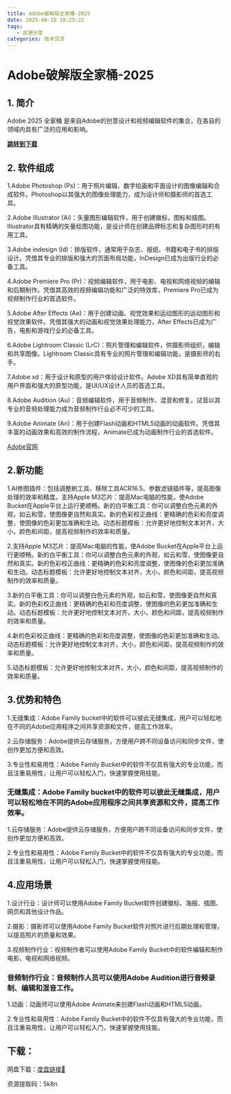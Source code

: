 ```yaml
---
title: Adobe破解版全家桶-2025
date: 2025-06-18 18:25:22
tags:
   - 资源分享
categories: 技术交流
---
```

# Adobe破解版全家桶-2025

## <span style="text-decoration: none;"><a id = "section1">1. 简介</a></span>
Adobe 2025 全家桶 是来自Adobe的创意设计和视频编辑软件的集合，在各自的领域内具有广泛的应用和影响。

**[跳转到下载](#download)**

## <a id = "section2">2. 软件组成</a>
1.Adobe Photoshop (Ps)：用于照片编辑、数字绘画和平面设计的图像编辑和合成软件。Photoshop以其强大的图像处理能力，成为设计师和摄影师的首选工具。 

2.Adobe Illustrator (Ai)：矢量图形编辑软件，用于创建徽标，图标和插图。Illustrator具有精确的矢量绘图功能，是设计师在创建品牌标志和复杂图形时的有用工具。 

3.Adobe indesign (Id)：排版软件，通常用于杂志、报纸、书籍和电子书的排版设计。凭借其专业的排版和强大的页面布局功能，InDesign已成为出版行业的必备工具。 

4.Adobe Premiere Pro (Pr)：视频编辑软件，用于电影、电视和网络视频的编辑和后期制作。凭借其高效的视频编辑功能和广泛的特效库，Premiere Pro已成为视频制作行业的首选软件。 

5.Adobe After Effects (Ae)：用于创建动画、视觉效果和运动图形的运动图形和视觉效果软件。凭借其强大的动画和视觉效果处理能力，After Effects已成为广告，电影和游戏行业的必备工具。 

6.Adobe Lightroom Classic (LrC)：照片管理和编辑软件，供摄影师组织，编辑和共享图像。Lightroom Classic具有专业的照片管理和编辑功能，是摄影师的右手。 

7.Adobe xd：用于设计和原型的用户体验设计软件。Adobe XD具有简单直观的用户界面和强大的原型功能，是UI/UX设计人员的首选工具。 

8.Adobe Audition (Au)：音频编辑软件，用于音频制作、混音和修复。试音以其专业的音频处理能力成为音频制作行业必不可少的工具。

9.Adobe Animate (An)：用于创建Flash动画和HTML5动画的动画软件。凭借其丰富的动画效果和高效的制作流程，Animate已成为动画制作行业的首选软件。

[Adobe官网](https://www.adobe.com/)

## <a id = "section2">2.新功能</a>

1.AI修图插件：包括调整刷工具、移除工具ACR16.5、参数滤镜插件等，提高图像处理的效率和精度。支持Apple M3芯片：提高Mac电脑的性能，使Adobe Bucket在Apple平台上运行更顺畅。新的白平衡工具：你可以调整白色元素的外观，如云和雪，使图像更自然和真实。新的色彩校正曲线：更精确的色彩和亮度调整，使图像的色彩更加准确和生动。动态标题模板：允许更好地控制文本对齐，大小，颜色和间距，提高视频制作的效率和质量。

2.支持Apple M3芯片：提高Mac电脑的性能，使Adobe Bucket在Apple平台上运行更顺畅。新的白平衡工具：你可以调整白色元素的外观，如云和雪，使图像更自然和真实。新的色彩校正曲线：更精确的色彩和亮度调整，使图像的色彩更加准确和生动。动态标题模板：允许更好地控制文本对齐，大小，颜色和间距，提高视频制作的效率和质量。

3.新的白平衡工具：你可以调整白色元素的外观，如云和雪，使图像更自然和真实。新的色彩校正曲线：更精确的色彩和亮度调整，使图像的色彩更加准确和生动。动态标题模板：允许更好地控制文本对齐，大小，颜色和间距，提高视频制作的效率和质量。

4.新的色彩校正曲线：更精确的色彩和亮度调整，使图像的色彩更加准确和生动。动态标题模板：允许更好地控制文本对齐，大小，颜色和间距，提高视频制作的效率和质量。

5.动态标题模板：允许更好地控制文本对齐，大小，颜色和间距，提高视频制作的效率和质量。

## <a id = "section3">3.优势和特色</a>

1.无缝集成：Adobe Family bucket中的软件可以彼此无缝集成，用户可以轻松地在不同的Adobe应用程序之间共享资源和文件，提高工作效率。 

2.云存储服务：Adobe提供云存储服务，方便用户跨不同设备访问和同步文件，使创作更加方便和高效。 

3.专业性和易用性：Adobe Family Bucket中的软件不仅具有强大的专业功能，而且注重易用性，让用户可以轻松入门，快速掌握使用技能。

### 无缝集成：Adobe Family bucket中的软件可以彼此无缝集成，用户可以轻松地在不同的Adobe应用程序之间共享资源和文件，提高工作效率。

1.云存储服务：Adobe提供云存储服务，方便用户跨不同设备访问和同步文件，使创作更加方便和高效。

2.专业性和易用性：Adobe Family Bucket中的软件不仅具有强大的专业功能，而且注重易用性，让用户可以轻松入门，快速掌握使用技能。

## <a id = "section4">4.应用场景</a>

1.设计行业：设计师可以使用Adobe Family Bucket软件创建徽标、海报、插图、网页和其他设计作品。

2.摄影：摄影师可以使用Adobe Family Bucket软件对照片进行后期处理和管理，以提高照片的质量和效果。

3.视频制作行业：视频制作者可以使用Adobe Family Bucket中的软件编辑和制作电影、电视和网络视频。

### 音频制作行业：音频制作人员可以使用Adobe Audition进行音频录制、编辑和混音工作。

1.动画：动画师可以使用Adobe Animate来创建Flash动画和HTML5动画。

2.专业性和易用性：Adobe Family Bucket中的软件不仅具有强大的专业功能，而且注重易用性，让用户可以轻松入门，快速掌握使用技能。

## <a id = "download">下载：</a>

网盘下载：[度盘链接🔗](https://pan.baidu.com/s/1cy8Ve5xcSCQOCTBsuJVAKg?)

资源提取码：5k8n